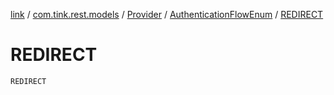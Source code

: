 [link](../../../index.md) / [com.tink.rest.models](../../index.md) / [Provider](../index.md) / [AuthenticationFlowEnum](index.md) / [REDIRECT](./-r-e-d-i-r-e-c-t.md)

# REDIRECT

`REDIRECT`